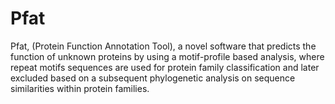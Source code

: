 # Pfat
Pfat, (Protein Function Annotation Tool), a novel software that predicts the function of unknown proteins by using a motif-profile based analysis, where repeat motifs sequences are used for protein family classification and later excluded based on a subsequent phylogenetic analysis on sequence similarities within protein families.
